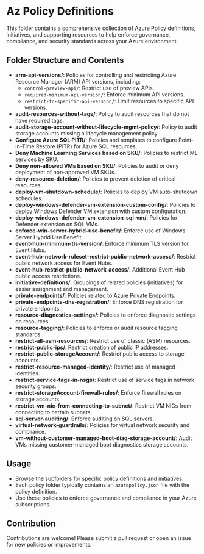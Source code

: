 # Az Policy Definitions

This folder contains a comprehensive collection of Azure Policy definitions, initiatives, and supporting resources to help enforce governance, compliance, and security standards across your Azure environment.

## Folder Structure and Contents

- **arm-api-versions/**: Policies for controlling and restricting Azure Resource Manager (ARM) API versions, including:
  - `control-preview-api/`: Restrict use of preview APIs.
  - `required-minimum-api-version/`: Enforce minimum API versions.
  - `restrict-to-specific-api-version/`: Limit resources to specific API versions.
- **audit-resources-without-tags/**: Policy to audit resources that do not have required tags.
- **audit-storage-account-without-lifecycle-mgmt-policy/**: Policy to audit storage accounts missing a lifecycle management policy.
- **Configure Azure SQL PITR/**: Policies and templates to configure Point-in-Time Restore (PITR) for Azure SQL resources.
- **Deny Machine Learning Services based on SKU/**: Policies to restrict ML services by SKU.
- **Deny non-allowed VMs based on SKU/**: Policies to audit or deny deployment of non-approved VM SKUs.
- **deny-resource-deletion/**: Policies to prevent deletion of critical resources.
- **deploy-vm-shutdown-schedule/**: Policies to deploy VM auto-shutdown schedules.
- **deploy-windows-defender-vm-extension-custom-config/**: Policies to deploy Windows Defender VM extension with custom configuration.
- **deploy-windows-defender-vm-extension-sql-vm/**: Policies for Defender extension on SQL VMs.
- **enforce-win-server-hybrid-use-benefit/**: Enforce use of Windows Server Hybrid Use Benefit.
- **event-hub-minimum-tls-version/**: Enforce minimum TLS version for Event Hubs.
- **event-hub-network-ruleset-restrict-public-network-access/**: Restrict public network access for Event Hubs.
- **event-hub-restrict-public-network-access/**: Additional Event Hub public access restrictions.
- **initiative-definitions/**: Groupings of related policies (initiatives) for easier assignment and management.
- **private-endpoints/**: Policies related to Azure Private Endpoints.
- **private-endpoints-dns-registration/**: Enforce DNS registration for private endpoints.
- **resource-diagnostics-settings/**: Policies to enforce diagnostic settings on resources.
- **resource-tagging/**: Policies to enforce or audit resource tagging standards.
- **restrict-all-asm-resources/**: Restrict use of classic (ASM) resources.
- **restrict-public-ips/**: Restrict creation of public IP addresses.
- **restrict-public-storageAccount/**: Restrict public access to storage accounts.
- **restrict-resource-managed-identity/**: Restrict use of managed identities.
- **restrict-service-tags-in-nsgs/**: Restrict use of service tags in network security groups.
- **restrict-storageAccount-firewall-rules/**: Enforce firewall rules on storage accounts.
- **restrict-vm-nic-from-connecting-to-subnet/**: Restrict VM NICs from connecting to certain subnets.
- **sql-server-auditing/**: Enforce auditing on SQL servers.
- **virtual-network-guardrails/**: Policies for virtual network security and compliance.
- **vm-without-customer-managed-boot-diag-storage-account/**: Audit VMs missing customer-managed boot diagnostics storage accounts.

## Usage

- Browse the subfolders for specific policy definitions and initiatives.
- Each policy folder typically contains an `azurepolicy.json` file with the policy definition.
- Use these policies to enforce governance and compliance in your Azure subscriptions.

## Contribution

Contributions are welcome! Please submit a pull request or open an issue for new policies or improvements.
